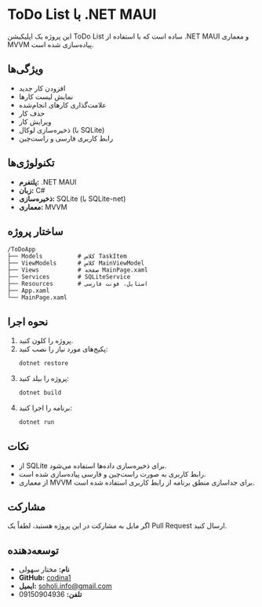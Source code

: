 # ToDo List با .NET MAUI

این پروژه یک اپلیکیشن ToDo List ساده است که با استفاده از .NET MAUI و معماری MVVM پیاده‌سازی شده است.

## ویژگی‌ها

- افزودن کار جدید
- نمایش لیست کارها
- علامت‌گذاری کارهای انجام‌شده
- حذف کار
- ویرایش کار
- ذخیره‌سازی لوکال (با SQLite)
- رابط کاربری فارسی و راست‌چین

## تکنولوژی‌ها

- **پلتفرم:** .NET MAUI
- **زبان:** C#
- **ذخیره‌سازی:** SQLite (با SQLite-net)
- **معماری:** MVVM

## ساختار پروژه

```
/ToDoApp
├── Models          # کلاس TaskItem
├── ViewModels      # کلاس MainViewModel
├── Views           # صفحه MainPage.xaml
├── Services        # SQLiteService
├── Resources       # استایل، فونت فارسی
├── App.xaml
└── MainPage.xaml
```

## نحوه اجرا

1. پروژه را کلون کنید.
2. پکیج‌های مورد نیاز را نصب کنید:
   ```bash
   dotnet restore
   ```
3. پروژه را بیلد کنید:
   ```bash
   dotnet build
   ```
4. برنامه را اجرا کنید:
   ```bash
   dotnet run
   ```

## نکات

- از SQLite برای ذخیره‌سازی داده‌ها استفاده می‌شود.
- رابط کاربری به صورت راست‌چین و فارسی پیاده‌سازی شده است.
- از معماری MVVM برای جداسازی منطق برنامه از رابط کاربری استفاده شده است.

## مشارکت

اگر مایل به مشارکت در این پروژه هستید، لطفاً یک Pull Request ارسال کنید.

## توسعه‌دهنده

- **نام:** مختار سهولی
- **GitHub:** [codina1](https://github.com/codina1)
- **ایمیل:** soholi.info@gmail.com
- **تلفن:** 09150904936 
